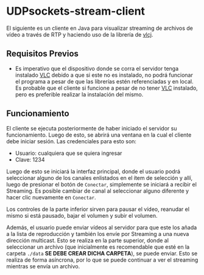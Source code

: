 # UDPsockets-stream-client
El siguiente es un cliente en Java para visualizar streaming de archivos de vídeo a través de RTP y 
haciendo uso de la librería de [vlcj](https://github.com/caprica/vlcj).

## Requisitos Previos
* Es imperativo que el dispositivo donde se corra el servidor tenga instalado [VLC](https://www.videolan.org/vlc/download-windows.es.html) debido 
a que si este no es instalado, no podrá funcionar el programa a pesar de que las librerías estén referenciadas y en local. Es probable que 
el cliente si funcione a pesar de no tener [VLC](https://www.videolan.org/vlc/download-windows.es.html) instalado, pero es preferible 
realizar la instalación del mismo.

## Funcionamiento
El cliente se ejecuta posteriormente de haber iniciado el servidor su funcionamiento. Luego de esto, se abrirá una ventana en la cual el cliente 
debe iniciar sesión. Las credenciales para esto son:
* Usuario: cualquiera que se quiera ingresar
* Clave: 1234


Luego de esto se iniciará la interfaz principal, donde el usuario podrá seleccionar alguno de los canales enlistados en el ítem de selección 
y allí, luego de presionar el botón de `Conectar`, simplemente se iniciará a recibir el Streaming.
Es posible cambiar de canal al seleccionar alguno diferente y hacer clic nuevamente en `Conectar`.


Los controles de la parte inferior sirven para pausar el vídeo, reanudar el mismo si está pausado, bajar el volumen y subir el volumen. 


Además, el usuario puede enviar vídeos al servidor para que este los añada a la lista de reproducción y también los envíe por Streaming a una nueva 
dirección multicast. Esto se realiza en la parte superior, donde al seleccionar un archivo (que inicialmente es recomendable que esté en 
la carpeta `./data` **SE DEBE CREAR DICHA CARPETA**), se puede enviar. Esto se realiza de forma asíncrona, por lo que se puede continuar a ver el streaming mientras 
se envía un archivo.
